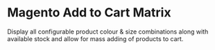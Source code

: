 # Magento Add to Cart Matrix

Display all configurable product colour & size combinations along with
available stock and allow for mass adding of products to cart.

